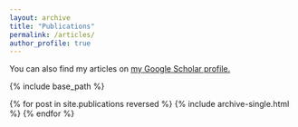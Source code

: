 ```yaml
---
layout: archive
title: "Publications"
permalink: /articles/
author_profile: true
---
```

You can also find my articles on <u><a href="https://scholar.google.co.in/citations?user=15sE22kAAAAJ&hl=en">my Google Scholar profile</a>.</u>

{% include base_path %}

{% for post in site.publications reversed %}
  {% include archive-single.html %}
{% endfor %}